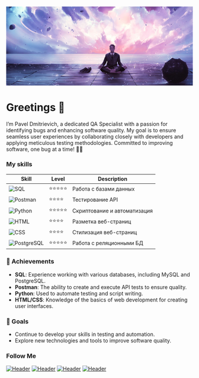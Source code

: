 ![Header](assets/meditation_calmness_harmony_122011_2560x1080.jpg)

# Greetings 👋
I’m Pavel Dmitrievich, a dedicated QA Specialist with a passion for identifying bugs and enhancing software quality. My goal is to ensure seamless user experiences by collaborating closely with developers and applying meticulous testing methodologies. Committed to improving software, one bug at a time! 🐞🚀

### My skills
| Skill         | Level        | Description                  |
|---------------|--------------|------------------------------|
| ![SQL](https://img.shields.io/badge/SQL-090909?logo=mysql)        | ⭐⭐⭐⭐⭐       | Работа с базами данных       |
| ![Postman](https://img.shields.io/badge/Postman-090909?logo=postman) | ⭐⭐⭐⭐        | Тестирование API             |
| ![Python](https://img.shields.io/badge/Python-090909?logo=python)  | ⭐⭐⭐⭐⭐       | Скриптование и автоматизация |
| ![HTML](https://img.shields.io/badge/HTML-090909?logo=html5)       | ⭐⭐⭐⭐        | Разметка веб-страниц         |
| ![CSS](https://img.shields.io/badge/CSS-090909?logo=css3)          | ⭐⭐⭐⭐        | Стилизация веб-страниц       |
| ![PostgreSQL](https://img.shields.io/badge/PostgreSQL-090909?logo=postgresql) | ⭐⭐⭐⭐⭐       | Работа с реляционными БД     |

### 🌟 Achievements
- **SQL**: Experience working with various databases, including MySQL and PostgreSQL.
- **Postman**: The ability to create and execute API tests to ensure quality.
- **Python**: Used to automate testing and script writing.
- **HTML/CSS**: Knowledge of the basics of web development for creating user interfaces.

### 🎯 Goals
- Continue to develop your skills in testing and automation.
- Explore new technologies and tools to improve software quality.

### Follow Me

[![Header](https://img.shields.io/badge/Stepik-090909?logo=stepik)](https://stepik.org/users/546768757/profile)
[![Header](https://img.shields.io/badge/SQL%20Academy-090909?logo=database)](https://sql-academy.org/ru/profile/204238)
[![Header](https://img.shields.io/badge/Telegram-090909?logo=telegram)](https://t.me/pbnne1)
[![Header](https://img.shields.io/badge/Website-090909?logo=link)](https://pbnne.github.io/qa-web-testing/)

